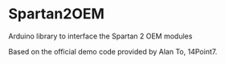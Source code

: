 # Spartan2OEM
Arduino library to interface the Spartan 2 OEM modules



Based on the official demo code provided by Alan To, 14Point7.
